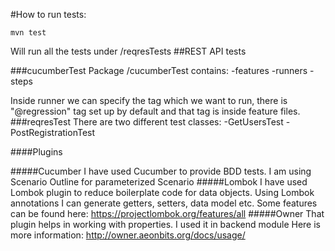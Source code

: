 #How to run tests: 

`mvn test`

Will run all the tests under /reqresTests
##REST API tests

###cucumberTest
Package /cucumberTest contains:
-features
-runners
-steps

Inside runner we can specify the tag which we want to run, there is "@regression" tag set up by default and that 
tag is inside feature files.
###reqresTest
There are two different test classes:
-GetUsersTest
-PostRegistrationTest

####Plugins

#####Cucumber
I have used Cucumber to provide BDD tests. I am using Scenario Outline for parameterized Scenario
#####Lombok
I have used Lombok plugin to reduce boilerplate code for data objects. Using Lombok annotations I can generate getters, setters, data model etc. Some features can be found here: https://projectlombok.org/features/all
#####Owner
That plugin helps in working with properties. I used it in backend module Here is more information: http://owner.aeonbits.org/docs/usage/

